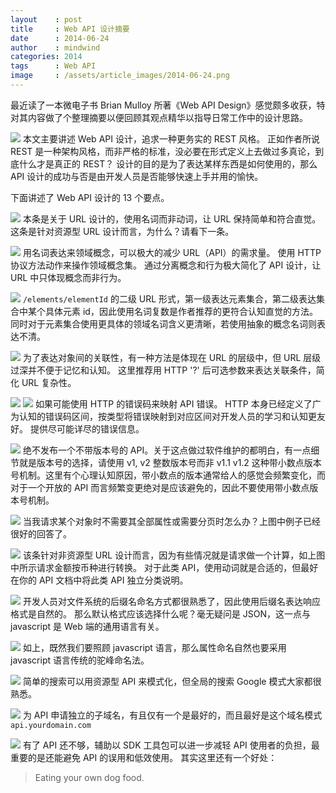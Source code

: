 ```yaml
---
layout    : post
title     : Web API 设计摘要
date      : 2014-06-24
author    : mindwind
categories: 2014
tags      : Web API
image     : /assets/article_images/2014-06-24.png
---
```



最近读了一本微电子书 Brian Mulloy 所著《Web API Design》感觉颇多收获，特对其内容做了个整理摘要以便回顾其观点精华以指导日常工作中的设计思路。


![](/assets/article_images/2014-06-24-1.jpg)
本文主要讲述 Web API 设计，追求一种更务实的 REST 风格。 正如作者所说 REST 是一种架构风格，而非严格的标准，没必要在形式定义上去做过多真论，到底什么才是真正的 REST？ 设计的目的是为了表达某样东西是如何使用的，那么 API 设计的成功与否是由开发人员是否能够快速上手并用的愉快。

下面讲述了 Web API 设计的 13 个要点。

![](/assets/article_images/2014-06-24-2.jpg)
本条是关于 URL 设计的，使用名词而非动词，让 URL 保持简单和符合直觉。
这条是针对资源型 URL 设计而言，为什么？请看下一条。

![](/assets/article_images/2014-06-24-3.jpg)
用名词表达来领域概念，可以极大的减少 URL（API）的需求量。
使用 HTTP 协议方法动作来操作领域概念集。
通过分离概念和行为极大简化了 API 设计，让 URL 中只体现概念而非行为。

![](/assets/article_images/2014-06-24-4.jpg)
`/elements/elementId` 的二级 URL 形式，第一级表达元素集合，第二级表达集合中某个具体元素 id，因此使用名词复数是作者推荐的更符合认知直觉的方法。 同时对于元素集合使用更具体的领域名词含义更清晰，若使用抽象的概念名词则表达不清。

![](/assets/article_images/2014-06-24-5.jpg)
为了表达对象间的关联性，有一种方法是体现在 URL 的层级中，但 URL 层级过深并不便于记忆和认知。 这里推荐用 HTTP '?' 后可选参数来表达关联条件，简化 URL 复杂性。

![](/assets/article_images/2014-06-24-6.jpg)
![](/assets/article_images/2014-06-24-7.jpg)
如果可能使用 HTTP 的错误码来映射 API 错误。 HTTP 本身已经定义了广为认知的错误码区间，按类型将错误映射到对应区间对开发人员的学习和认知更友好。 提供尽可能详尽的错误信息。

![](/assets/article_images/2014-06-24-8.jpg)
绝不发布一个不带版本号的 API。关于这点做过软件维护的都明白，有一点细节就是版本号的选择，请使用 v1, v2 整数版本号而非 v1.1 v1.2 这种带小数点版本号机制。这里有个心理认知原因，带小数点的版本通常给人的感觉会频繁变化，而对于一个开放的 API 而言频繁变更绝对是应该避免的，因此不要使用带小数点版本号机制。

![](/assets/article_images/2014-06-24-9.jpg)
当我请求某个对象时不需要其全部属性或需要分页时怎么办？上图中例子已经很好的回答了。

![](/assets/article_images/2014-06-24-10.jpg)
该条针对非资源型 URL 设计而言，因为有些情况就是请求做一个计算，如上图中所示请求金额按币种进行转换。
对于此类 API，使用动词就是合适的，但最好在你的 API 文档中将此类 API 独立分类说明。

![](/assets/article_images/2014-06-24-11.jpg)
开发人员对文件系统的后缀名命名方式都很熟悉了，因此使用后缀名表达响应格式是自然的。
那么默认格式应该选择什么呢？毫无疑问是 JSON，这一点与 javascript 是 Web 端的通用语言有关。

![](/assets/article_images/2014-06-24-12.jpg)
如上，既然我们要照顾 javascript 语言，那么属性命名自然也要采用 javascript 语言传统的驼峰命名法。

![](/assets/article_images/2014-06-24-13.jpg)
简单的搜索可以用资源型 API 来模式化，但全局的搜索 Google 模式大家都很熟悉。

![](/assets/article_images/2014-06-24-14.jpg)
为 API 申请独立的子域名，有且仅有一个是最好的，而且最好是这个域名模式 `api.yourdomain.com`

![](/assets/article_images/2014-06-24-15.jpg)
有了 API 还不够，辅助以 SDK 工具包可以进一步减轻 API 使用者的负担，最重要的是还能避免 API 的误用和低效使用。
其实这里还有一个好处：

  > Eating your own dog food.
